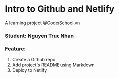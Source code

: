 # Intro to Github and Netlify
  A learning project @CoderSchool.vn
### Student: Nguyen Truc Nhan

### Feature:
1. Create a Github repo
2. Add project's README using Markdown
3. Deploy to Netlify
